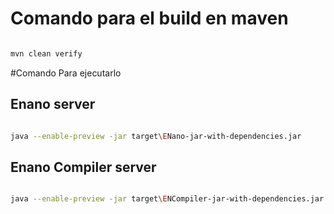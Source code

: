 # Comando para el build en maven
```bash

mvn clean verify 

```
#Comando Para ejecutarlo
## Enano server
```bash

java --enable-preview -jar target\ENano-jar-with-dependencies.jar

```
## Enano Compiler server
```bash

java --enable-preview -jar target\ENCompiler-jar-with-dependencies.jar

```